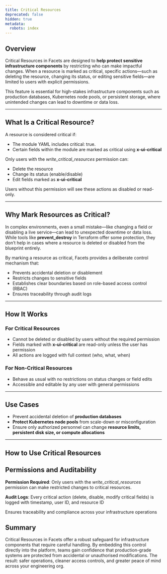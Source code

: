```yaml
---
title: Critical Resources
deprecated: false
hidden: true
metadata:
  robots: index
---
```

## Overview

Critical Resources in Facets are designed to **help protect sensitive infrastructure components** by restricting who can make impactful changes. When a resource is marked as critical, specific actions—such as deleting the resource, changing its status, or editing sensitive fields—are limited to users with explicit permissions.

This feature is essential for high-stakes infrastructure components such as production databases, Kubernetes node pools, or persistent storage, where unintended changes can lead to downtime or data loss.

***

## What Is a Critical Resource?

A resource is considered critical if:

* The module YAML includes critical: true.
* Certain fields within the module are marked as critical using **x-ui-critical**

Only users with the *write\_critical\_resources* permission can:

* Delete the resource
* Change its status (enable/disable)
* Edit fields marked as **x-ui-critical**

Users without this permission will see these actions as disabled or read-only.

***

## Why Mark Resources as Critical?

In complex environments, even a small mistake—like changing a field or disabling a live service—can lead to unexpected downtime or data loss. While tools like **prevent\_destroy** in Terraform offer some protection, they don’t help in cases where a resource is deleted or disabled from the blueprint entirely.

By marking a resource as critical, Facets provides a deliberate control mechanism that:

* Prevents accidental deletion or disablement
* Restricts changes to sensitive fields
* Establishes clear boundaries based on role-based access control (RBAC)
* Ensures traceability through audit logs

***

## How It Works

### For Critical Resources

* Cannot be deleted or disabled by users without the required permission
* Fields marked with **x-ui-critical** are read-only unless the user has permission
* All actions are logged with full context (who, what, when)

### For Non-Critical Resources

* Behave as usual with no restrictions on status changes or field edits
* Accessible and editable by any user with general permissions

***

## Use Cases

* Prevent accidental deletion of **production databases**
* **Protect Kubernetes node pools** from scale-down or misconfiguration
* Ensure only authorized personnel can change **resource limits, persistent disk size, or compute allocations**

***

## How to Use Critical Resources

<Embed typeOfEmbed="jsfiddle" url="https://app.storylane.io/demo/idsplwjfzypk" html="%3Ciframe%20class%3D%22embedly-embed%22%20src%3D%22%2F%2Fcdn.embedly.com%2Fwidgets%2Fmedia.html%3Fsrc%3Dhttps%253A%252F%252Fapp.storylane.io%252Fdemo%252Fidsplwjfzypk%26display_name%3DStorylane%26url%3Dhttps%253A%252F%252Fapp.storylane.io%252Fdemo%252Fidsplwjfzypk%26image%3Dhttps%253A%252F%252Fapp-pages.storylane.io%252Fcompany%252Fcompany_8c4ce947-95e7-4f47-ab9c-89edf23fd0e3%252Fproject%252Fproject_b6aade33-8526-47d6-80b1-4968122008aa%252Fpreview.gif%26type%3Dtext%252Fhtml%26schema%3Dstorylane%22%20width%3D%22750%22%20height%3D%22449%22%20scrolling%3D%22no%22%20title%3D%22Storylane%20embed%22%20frameborder%3D%220%22%20allow%3D%22autoplay%3B%20fullscreen%3B%20encrypted-media%3B%20picture-in-picture%3B%22%20allowfullscreen%3D%22true%22%3E%3C%2Fiframe%3E" href="https://app.storylane.io/demo/idsplwjfzypk" providerUrl="https://www.storylane.io" providerName="Storylane" />

## Permissions and Auditability

**Permission Required**: Only users with the *write\_critical\_resources* permission can make restricted changes to critical resources.

**Audit Logs**: Every critical action (delete, disable, modify critical fields) is logged with timestamp, user ID, and resource ID

Ensures traceability and compliance across your infrastructure operations

## Summary

Critical Resources in Facets offer a robust safeguard for infrastructure components that require careful handling. By embedding this control directly into the platform, teams gain confidence that production-grade systems are protected from accidental or unauthorised modifications. The result: safer operations, cleaner access controls, and greater peace of mind across your engineering org.